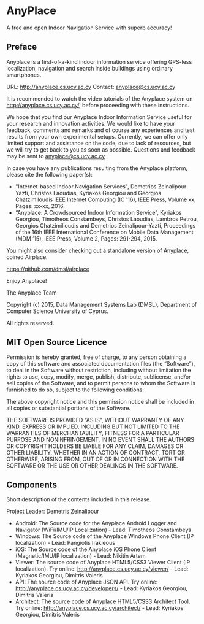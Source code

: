 # AnyPlace

A free and open Indoor Navigation Service with superb accuracy!

## Preface 
Anyplace is a first-of-a-kind indoor information service offering GPS-less
localization, navigation and search inside buildings using ordinary smartphones.
	 
URL: http://anyplace.cs.ucy.ac.cy
Contact: anyplace@cs.ucy.ac.cy

It is recommended to watch the video tutorials of the Anyplace system on http://anyplace.cs.ucy.ac.cy/, before proceeding with these instructions.

We hope that you find our Anyplace Indoor Information Service useful for your research and innovation activities.  We would like to have your feedback, comments and remarks and of course any experiences and test results from your own experimental setups. Currently, we can offer only limited support and assistance on the code, due to lack of resources, but we will try to get back to you as soon as possible. Questions and feedback may be sent to anyplace@cs.ucy.ac.cy

In case you have any publications resulting from the Anyplace platform, please cite the following paper(s):

- "Internet-based Indoor Navigation Services", Demetrios Zeinalipour-Yazti, Christos Laoudias, Kyriakos Georgiou and Georgios Chatzimiloudis IEEE Internet Computing (IC '16), IEEE Press, Volume xx, Pages: xx-xx, 2016.
- “Anyplace: A Crowdsourced Indoor Information Service”, Kyriakos Georgiou, Timotheos Constambeys, Christos Laoudias, Lambros Petrou, Georgios Chatzimilioudis and Demetrios Zeinalipour-Yazti, Proceedings of the 16th IEEE International Conference on Mobile Data Management (MDM ’15), IEEE Press, Volume 2, Pages: 291-294, 2015.

You might also consider checking out a standalone version of Anyplace, coined Airplace.

https://github.com/dmsl/airplace

Enjoy Anyplace!

The Anyplace Team 
	 
Copyright (c) 2015, Data Management Systems Lab (DMSL), Department of Computer Science
University of Cyprus.

All rights reserved.

## MIT Open Source Licence

Permission is hereby granted, free of charge, to any person obtaining a copy of
this software and associated documentation files (the “Software”), to deal in the
Software without restriction, including without limitation the rights to use, copy,
modify, merge, publish, distribute, sublicense, and/or sell copies of the Software,
and to permit persons to whom the Software is furnished to do so, subject to the
following conditions:
	 
The above copyright notice and this permission notice shall be included in all
copies or substantial portions of the Software.
	 
THE SOFTWARE IS PROVIDED “AS IS”, WITHOUT WARRANTY OF ANY KIND, EXPRESS
OR IMPLIED, INCLUDING BUT NOT LIMITED TO THE WARRANTIES OF MERCHANTABILITY,
FITNESS FOR A PARTICULAR PURPOSE AND NONINFRINGEMENT. IN NO EVENT SHALL THE
AUTHORS OR COPYRIGHT HOLDERS BE LIABLE FOR ANY CLAIM, DAMAGES OR OTHER
LIABILITY, WHETHER IN AN ACTION OF CONTRACT, TORT OR OTHERWISE, ARISING
FROM, OUT OF OR IN CONNECTION WITH THE SOFTWARE OR THE USE OR OTHER
DEALINGS IN THE SOFTWARE.
	
## Components 

Short description of the contents included in this release.

Project Leader: Demetris Zeinalipour

- Android: The Source code for the Anyplace Android Logger and Navigator (WiFi/IMU/IP Localization) - Lead: Timotheos Constambeys
- Windows: The Source code of the Anyplace Windows Phone Client (IP localization) - Lead: Pangiotis Irakleous
- iOS: The Source code of the Anyplace iOS Phone Client (Magnetic/IMU/IP localization) - Lead: Nikitin Artem
- Viewer: The source code of Anyplace HTML5/CSS3 Viewer Client (IP localization). Try online: http://anyplace.cs.ucy.ac.cy/viewer/ - Lead: Kyriakos Georgiou, Dimitris Valeris
- API: The source code of Anyplace JSON API. Try online: http://anyplace.cs.ucy.ac.cy/developers/ -  Lead: Kyriakos Georgiou, Dimitris Valeris
- Architect: The source code of Anyplace HTML5/CSS3 Architect Tool. Try online: http://anyplace.cs.ucy.ac.cy/architect/ -  Lead: Kyriakos Georgiou, Dimitris Valeris




